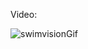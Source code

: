 Video:

![swimvisionGif](https://github.com/user-attachments/assets/0d365a63-4773-472d-96e6-69652bf930f3)
